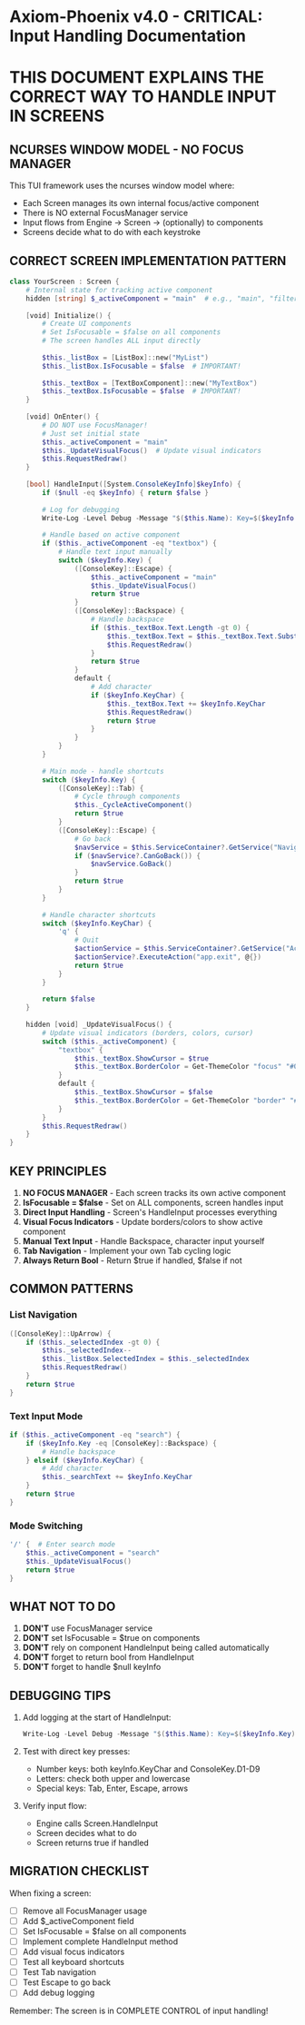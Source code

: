 # Axiom-Phoenix v4.0 - CRITICAL: Input Handling Documentation
# THIS DOCUMENT EXPLAINS THE CORRECT WAY TO HANDLE INPUT IN SCREENS

## NCURSES WINDOW MODEL - NO FOCUS MANAGER

This TUI framework uses the ncurses window model where:
- Each Screen manages its own internal focus/active component
- There is NO external FocusManager service
- Input flows from Engine → Screen → (optionally) to components
- Screens decide what to do with each keystroke

## CORRECT SCREEN IMPLEMENTATION PATTERN

```powershell
class YourScreen : Screen {
    # Internal state for tracking active component
    hidden [string] $_activeComponent = "main"  # e.g., "main", "filter", "list"
    
    [void] Initialize() {
        # Create UI components
        # Set IsFocusable = $false on all components
        # The screen handles ALL input directly
        
        $this._listBox = [ListBox]::new("MyList")
        $this._listBox.IsFocusable = $false  # IMPORTANT!
        
        $this._textBox = [TextBoxComponent]::new("MyTextBox")
        $this._textBox.IsFocusable = $false  # IMPORTANT!
    }
    
    [void] OnEnter() {
        # DO NOT use FocusManager!
        # Just set initial state
        $this._activeComponent = "main"
        $this._UpdateVisualFocus()  # Update visual indicators
        $this.RequestRedraw()
    }
    
    [bool] HandleInput([System.ConsoleKeyInfo]$keyInfo) {
        if ($null -eq $keyInfo) { return $false }
        
        # Log for debugging
        Write-Log -Level Debug -Message "$($this.Name): Key=$($keyInfo.Key), Char='$($keyInfo.KeyChar)'"
        
        # Handle based on active component
        if ($this._activeComponent -eq "textbox") {
            # Handle text input manually
            switch ($keyInfo.Key) {
                ([ConsoleKey]::Escape) {
                    $this._activeComponent = "main"
                    $this._UpdateVisualFocus()
                    return $true
                }
                ([ConsoleKey]::Backspace) {
                    # Handle backspace
                    if ($this._textBox.Text.Length -gt 0) {
                        $this._textBox.Text = $this._textBox.Text.Substring(0, $this._textBox.Text.Length - 1)
                        $this.RequestRedraw()
                    }
                    return $true
                }
                default {
                    # Add character
                    if ($keyInfo.KeyChar) {
                        $this._textBox.Text += $keyInfo.KeyChar
                        $this.RequestRedraw()
                        return $true
                    }
                }
            }
        }
        
        # Main mode - handle shortcuts
        switch ($keyInfo.Key) {
            ([ConsoleKey]::Tab) {
                # Cycle through components
                $this._CycleActiveComponent()
                return $true
            }
            ([ConsoleKey]::Escape) {
                # Go back
                $navService = $this.ServiceContainer?.GetService("NavigationService")
                if ($navService?.CanGoBack()) {
                    $navService.GoBack()
                }
                return $true
            }
        }
        
        # Handle character shortcuts
        switch ($keyInfo.KeyChar) {
            'q' { 
                # Quit
                $actionService = $this.ServiceContainer?.GetService("ActionService")
                $actionService?.ExecuteAction("app.exit", @{})
                return $true
            }
        }
        
        return $false
    }
    
    hidden [void] _UpdateVisualFocus() {
        # Update visual indicators (borders, colors, cursor)
        switch ($this._activeComponent) {
            "textbox" {
                $this._textBox.ShowCursor = $true
                $this._textBox.BorderColor = Get-ThemeColor "focus" "#00D4FF"
            }
            default {
                $this._textBox.ShowCursor = $false
                $this._textBox.BorderColor = Get-ThemeColor "border" "#333333"
            }
        }
        $this.RequestRedraw()
    }
}
```

## KEY PRINCIPLES

1. **NO FOCUS MANAGER** - Each screen tracks its own active component
2. **IsFocusable = $false** - Set on ALL components, screen handles input
3. **Direct Input Handling** - Screen's HandleInput processes everything
4. **Visual Focus Indicators** - Update borders/colors to show active component
5. **Manual Text Input** - Handle Backspace, character input yourself
6. **Tab Navigation** - Implement your own Tab cycling logic
7. **Always Return Bool** - Return $true if handled, $false if not

## COMMON PATTERNS

### List Navigation
```powershell
([ConsoleKey]::UpArrow) {
    if ($this._selectedIndex -gt 0) {
        $this._selectedIndex--
        $this._listBox.SelectedIndex = $this._selectedIndex
        $this.RequestRedraw()
    }
    return $true
}
```

### Text Input Mode
```powershell
if ($this._activeComponent -eq "search") {
    if ($keyInfo.Key -eq [ConsoleKey]::Backspace) {
        # Handle backspace
    } elseif ($keyInfo.KeyChar) {
        # Add character
        $this._searchText += $keyInfo.KeyChar
    }
    return $true
}
```

### Mode Switching
```powershell
'/' {  # Enter search mode
    $this._activeComponent = "search"
    $this._UpdateVisualFocus()
    return $true
}
```

## WHAT NOT TO DO

1. **DON'T** use FocusManager service
2. **DON'T** set IsFocusable = $true on components
3. **DON'T** rely on component HandleInput being called automatically
4. **DON'T** forget to return bool from HandleInput
5. **DON'T** forget to handle $null keyInfo

## DEBUGGING TIPS

1. Add logging at the start of HandleInput:
   ```powershell
   Write-Log -Level Debug -Message "$($this.Name): Key=$($keyInfo.Key), Char='$($keyInfo.KeyChar)', Active=$($this._activeComponent)"
   ```

2. Test with direct key presses:
   - Number keys: both keyInfo.KeyChar and ConsoleKey.D1-D9
   - Letters: check both upper and lowercase
   - Special keys: Tab, Enter, Escape, arrows

3. Verify input flow:
   - Engine calls Screen.HandleInput
   - Screen decides what to do
   - Screen returns true if handled

## MIGRATION CHECKLIST

When fixing a screen:
- [ ] Remove all FocusManager usage
- [ ] Add $_activeComponent field
- [ ] Set IsFocusable = $false on all components
- [ ] Implement complete HandleInput method
- [ ] Add visual focus indicators
- [ ] Test all keyboard shortcuts
- [ ] Test Tab navigation
- [ ] Test Escape to go back
- [ ] Add debug logging

Remember: The screen is in COMPLETE CONTROL of input handling!
